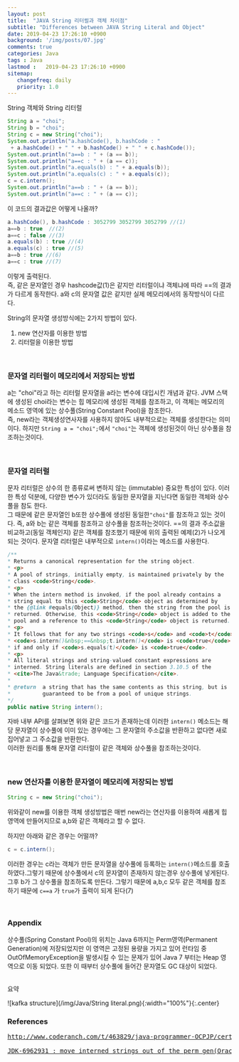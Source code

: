 ```yaml
---
layout: post
title:  "JAVA String 리터럴과 객체 차이점"
subtitle: "Differences between JAVA String Literal and Object"
date: 2019-04-23 17:26:10 +0900
background: '/img/posts/07.jpg'
comments: true
categories: Java
tags : Java
lastmod :   2019-04-23 17:26:10 +0900
sitemap:
   changefreq: daily
   priority: 1.0
---
```


<div class="contentTitle">
String 객체와 String 리터럴
</div>

```java
String a = "choi";
String b = "choi";
String c = new String("choi");
System.out.println("a.hashCode(), b.hashCode : "
 + a.hashCode() + " " + b.hashCode() + " " + c.hashCode());
System.out.println("a==b : " + (a == b));
System.out.println("a==c : " + (a == c));
System.out.println("a.equals(b) : " + a.equals(b));
System.out.println("a.equals(c) : " + a.equals(c));
c = c.intern();
System.out.println("a==b : " + (a == b));
System.out.println("a==c : " + (a == c));
```

이 코드의 결과값은 어떻게 나올까?

```java
a.hashCode(), b.hashCode : 3052799 3052799 3052799 //(1)
a==b : true  //(2)
a==c : false //(3)
a.equals(b) : true //(4)
a.equals(c) : true //(5)
a==b : true //(6)
a==c : true //(7)
```

이렇게 출력된다.  
즉, 같은 문자열인 경우 hashcode값(1)은 같지만 리터럴이냐 객체냐에 따라 ==의 결과가 다르게 동작한다.
a와 c의 문자열 값은 같지만 실제 메모리에서의 동작방식이 다르다.
  
String의 문자열 생성방식에는 2가지 방법이 있다.

1. new 연산자를 이용한 방법
2. 리터럴을 이용한 방법

<br>

### 문자열 리터럴이 메모리에서 저장되는 방법

a는 "choi"라고 하는 리터럴 문자열을 a라는 변수에 대입시킨 개념과 같다.
JVM 스택에 생성된 choi라는 변수는 힙 메모리에 생성된 객체를 참조하고, 이 객체는 메모리의 메소드 영역에 있는 상수풀(String Constant Pool)을 참조한다.  
즉, new라는 객체생성연사자를 사용하지 않아도 내부적으로는 객체를 생성한다는 의미이다.
하지만 `String a = "choi";`에서 `"choi"`는 객체에 생성된것이 아닌 상수풀을 참조하는것이다.

<br>

### 문자열 리터럴

문자 리터럴은 상수의 한 종류로써 변하지 않는 (immutable) 중요한 특성이 있다. 이러한 특성 덕분에, 다양한 변수가 있더라도 동일한 문자열을 지닌다면 동일한 객체와 상수풀을 참도 한다.  
그 때문에 같은 문자열인 b또한 상수풀에 생성된 동일한`"choi"`를 참조하고 있는 것이다.
즉, a와 b는 같은 객체를 참조하고 상수풀을 참조하는것이다. ==의 결과 주소값을 비교하고(동일 객체인지) 같은 객체를 참조했기 때문에 위의 출력된 예제(2)가 나오게 되는 것이다.
문자열 리터럴은 내부적으로 `intern()`이라는 메소드를 사용한다.

```java
/**
* Returns a canonical representation for the string object.
* <p>
* A pool of strings, initially empty, is maintained privately by the
* class <code>String</code>.
* <p>
* When the intern method is invoked, if the pool already contains a
* string equal to this <code>String</code> object as determined by
* the {@link #equals(Object)} method, then the string from the pool is
* returned. Otherwise, this <code>String</code> object is added to the
* pool and a reference to this <code>String</code> object is returned.
* <p>
* It follows that for any two strings <code>s</code> and <code>t</code>,
* <code>s.intern()&nbsp;==&nbsp;t.intern()</code> is <code>true</code>
* if and only if <code>s.equals(t)</code> is <code>true</code>.
* <p>
* All literal strings and string-valued constant expressions are
* interned. String literals are defined in section 3.10.5 of the
* <cite>The Java&trade; Language Specification</cite>.
*
* @return  a string that has the same contents as this string, but is
*          guaranteed to be from a pool of unique strings.
*/
public native String intern();
```

자바 내부 API를 살펴보면 위와 같은 코드가 존재하는데 이러한 `intern()` 메소드는 해당 문자열이 상수풀에 이미 있는 경우에는 그 문자열의 주소값을 반환하고 없다면 새로 집어넣고 그 주소값을 반환한다.  
이러한 원리를 통해 문자열 리터럴이 같은 객체와 상수풀을 참조하는것이다.

<br>

### new 연산자를 이용한 문자열이 메모리에 저장되는 방법

```java
String c = new String("choi");
```

위와같이 new를 이용한 객체 생성방법은 매번 new라는 연산자를 이용하여 새롭게 힙영역에 만들어지므로 a,b와 같은 객체라고 할 수 없다.

하지만 아래와 같은 경우는 어떨까?

```java
c = c.intern();
```

이러한 경우는 c라는 객체가 만든 문자열을 상수풀에 등록하는 `intern()`메소드를 호출하였다.그렇기 때문에 상수풀에서 c의 문자열이 존재하지 않는경우 상수풀에 넣게된다. 그후 b가 그 상수풀을 참조하도록 만든다. 그렇기 때문에 a,b,c 모두 같은 객체를 참조하기 때문에 `c==a` 가 `true`가 출력이 되게 된다(7)

<br>

### Appendix
상수풀(Spring Constant Pool)의 위치는 Java 6까지는 Perm영역(Permanent Generation)에 저장되었지만 이 영역은 고정된 용량을 가지고 있어 런타임 중 OutOfMemoryException을 발생시킬 수 있는 문제가 있어 Java 7 부터는 Heap 영역으로 이동 되었다. 또한 이 때부터 상수풀에 들어간 문자열도 GC 대상이 되었다.

<br>
<div class="contentTitle">
요약
</div>

![kafka structure](/img/Java/String literal.png){:width="100%"}{:.center}

### References

<pre>
<a href="http://www.coderanch.com/t/463829/java-programmer-OCPJP/certification/String-literal-String">http://www.coderanch.com/t/463829/java-programmer-OCPJP/certification/String-literal-String</a>
<a href="https://bugs.java.com/view_bug.do?bug_id=6962931">
JDK-6962931 : move interned strings out of the perm gen(Oracle Java Bug Database)</a>
</pre>